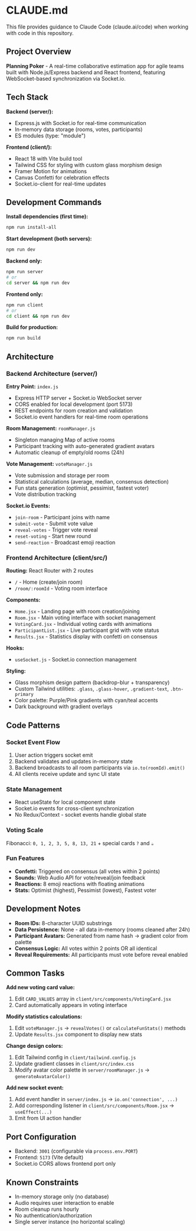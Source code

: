 # CLAUDE.md

This file provides guidance to Claude Code (claude.ai/code) when working with code in this repository.

## Project Overview

**Planning Poker** - A real-time collaborative estimation app for agile teams built with Node.js/Express backend and React frontend, featuring WebSocket-based synchronization via Socket.io.

## Tech Stack

**Backend (server/):**
- Express.js with Socket.io for real-time communication
- In-memory data storage (rooms, votes, participants)
- ES modules (type: "module")

**Frontend (client/):**
- React 18 with Vite build tool
- Tailwind CSS for styling with custom glass morphism design
- Framer Motion for animations
- Canvas Confetti for celebration effects
- Socket.io-client for real-time updates

## Development Commands

**Install dependencies (first time):**
```bash
npm run install-all
```

**Start development (both servers):**
```bash
npm run dev
```

**Backend only:**
```bash
npm run server
# or
cd server && npm run dev
```

**Frontend only:**
```bash
npm run client
# or
cd client && npm run dev
```

**Build for production:**
```bash
npm run build
```

## Architecture

### Backend Architecture (server/)

**Entry Point:** `index.js`
- Express HTTP server + Socket.io WebSocket server
- CORS enabled for local development (port 5173)
- REST endpoints for room creation and validation
- Socket.io event handlers for real-time room operations

**Room Management:** `roomManager.js`
- Singleton managing Map of active rooms
- Participant tracking with auto-generated gradient avatars
- Automatic cleanup of empty/old rooms (24h)

**Vote Management:** `voteManager.js`
- Vote submission and storage per room
- Statistical calculations (average, median, consensus detection)
- Fun stats generation (optimist, pessimist, fastest voter)
- Vote distribution tracking

**Socket.io Events:**
- `join-room` - Participant joins with name
- `submit-vote` - Submit vote value
- `reveal-votes` - Trigger vote reveal
- `reset-voting` - Start new round
- `send-reaction` - Broadcast emoji reaction

### Frontend Architecture (client/src/)

**Routing:** React Router with 2 routes
- `/` - Home (create/join room)
- `/room/:roomId` - Voting room interface

**Components:**
- `Home.jsx` - Landing page with room creation/joining
- `Room.jsx` - Main voting interface with socket management
- `VotingCard.jsx` - Individual voting cards with animations
- `ParticipantList.jsx` - Live participant grid with vote status
- `Results.jsx` - Statistics display with confetti on consensus

**Hooks:**
- `useSocket.js` - Socket.io connection management

**Styling:**
- Glass morphism design pattern (backdrop-blur + transparency)
- Custom Tailwind utilities: `.glass`, `.glass-hover`, `.gradient-text`, `.btn-primary`
- Color palette: Purple/Pink gradients with cyan/teal accents
- Dark background with gradient overlays

## Code Patterns

### Socket Event Flow
1. User action triggers socket emit
2. Backend validates and updates in-memory state
3. Backend broadcasts to all room participants via `io.to(roomId).emit()`
4. All clients receive update and sync UI state

### State Management
- React useState for local component state
- Socket.io events for cross-client synchronization
- No Redux/Context - socket events handle global state

### Voting Scale
Fibonacci: `0, 1, 2, 3, 5, 8, 13, 21` + special cards `?` and `☕`

### Fun Features
- **Confetti:** Triggered on consensus (all votes within 2 points)
- **Sounds:** Web Audio API for vote/reveal/join feedback
- **Reactions:** 8 emoji reactions with floating animations
- **Stats:** Optimist (highest), Pessimist (lowest), Fastest voter

## Development Notes

- **Room IDs:** 8-character UUID substrings
- **Data Persistence:** None - all data in-memory (rooms cleaned after 24h)
- **Participant Avatars:** Generated from name hash → gradient color from palette
- **Consensus Logic:** All votes within 2 points OR all identical
- **Reveal Requirements:** All participants must vote before reveal enabled

## Common Tasks

**Add new voting card value:**
1. Edit `CARD_VALUES` array in `client/src/components/VotingCard.jsx`
2. Card automatically appears in voting interface

**Modify statistics calculations:**
1. Edit `voteManager.js` → `revealVotes()` or `calculateFunStats()` methods
2. Update `Results.jsx` component to display new stats

**Change design colors:**
1. Edit Tailwind config in `client/tailwind.config.js`
2. Update gradient classes in `client/src/index.css`
3. Modify avatar color palette in `server/roomManager.js` → `generateAvatarColor()`

**Add new socket event:**
1. Add event handler in `server/index.js` → `io.on('connection', ...)`
2. Add corresponding listener in `client/src/components/Room.jsx` → `useEffect(...)`
3. Emit from UI action handler

## Port Configuration

- Backend: `3001` (configurable via `process.env.PORT`)
- Frontend: `5173` (Vite default)
- Socket.io CORS allows frontend port only

## Known Constraints

- In-memory storage only (no database)
- Audio requires user interaction to enable
- Room cleanup runs hourly
- No authentication/authorization
- Single server instance (no horizontal scaling)
